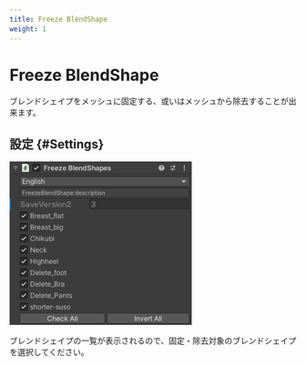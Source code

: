```yaml
---
title: Freeze BlendShape
weight: 1
---
```


# Freeze BlendShape

ブレンドシェイプをメッシュに固定する、或いはメッシュから除去することが出来ます。

## 設定 {#Settings}

![component.png](component.png)

ブレンドシェイプの一覧が表示されるので、固定・除去対象のブレンドシェイプを選択してください。
